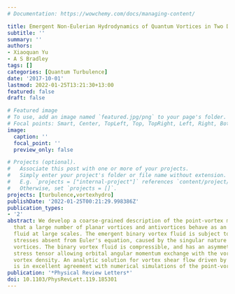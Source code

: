 ```yaml
---
# Documentation: https://wowchemy.com/docs/managing-content/

title: Emergent Non-Eulerian Hydrodynamics of Quantum Vortices in Two Dimensions
subtitle: ''
summary: ''
authors:
- Xiaoquan Yu
- A S Bradley
tags: []
categories: [Quantum Turbulence]
date: '2017-10-01'
lastmod: 2022-01-25T13:21:30+13:00
featured: false
draft: false

# Featured image
# To use, add an image named `featured.jpg/png` to your page's folder.
# Focal points: Smart, Center, TopLeft, Top, TopRight, Left, Right, BottomLeft, Bottom, BottomRight.
image:
  caption: ''
  focal_point: ''
  preview_only: false

# Projects (optional).
#   Associate this post with one or more of your projects.
#   Simply enter your project's folder or file name without extension.
#   E.g. `projects = ["internal-project"]` references `content/project/deep-learning/index.md`.
#   Otherwise, set `projects = []`.
projects: [turbulence,vortexhydro]
publishDate: '2022-01-25T00:21:29.998386Z'
publication_types:
- '2'
abstract: We develop a coarse-grained description of the point-vortex model, finding
  that a large number of planar vortices and antivortices behave as an inviscid non-Eulerian
  fluid at large scales. The emergent binary vortex fluid is subject to anomalous
  stresses absent from Euler's equation, caused by the singular nature of quantum
  vortices. The binary vortex fluid is compressible, and has an asymmetric Cauchy
  stress tensor allowing orbital angular momentum exchange with the vorticity and
  vortex density. An analytic solution for vortex shear flow driven by anomalous stresses
  is in excellent agreement with numerical simulations of the point-vortex model.
publication: '*Physical Review Letters*'
doi: 10.1103/PhysRevLett.119.185301
---
```

